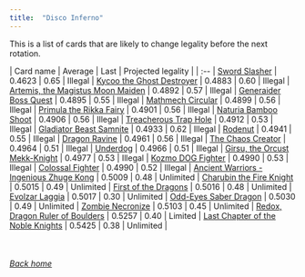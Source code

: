 ```yaml
---
title:  "Disco Inferno"
---
```


This is a list of cards that are likely to change legality before the next rotation.

| Card name | Average | Last | Projected legality |
| :-- |
[Sword Slasher](https://db.ygoprodeck.com/card/?search=Sword%20Slasher) | 0.4623 | 0.65 | Illegal |
[Kycoo the Ghost Destroyer](https://db.ygoprodeck.com/card/?search=Kycoo%20the%20Ghost%20Destroyer) | 0.4883 | 0.60 | Illegal |
[Artemis, the Magistus Moon Maiden](https://db.ygoprodeck.com/card/?search=Artemis,%20the%20Magistus%20Moon%20Maiden) | 0.4892 | 0.57 | Illegal |
[Generaider Boss Quest](https://db.ygoprodeck.com/card/?search=Generaider%20Boss%20Quest) | 0.4895 | 0.55 | Illegal |
[Mathmech Circular](https://db.ygoprodeck.com/card/?search=Mathmech%20Circular) | 0.4899 | 0.56 | Illegal |
[Primula the Rikka Fairy](https://db.ygoprodeck.com/card/?search=Primula%20the%20Rikka%20Fairy) | 0.4901 | 0.56 | Illegal |
[Naturia Bamboo Shoot](https://db.ygoprodeck.com/card/?search=Naturia%20Bamboo%20Shoot) | 0.4906 | 0.56 | Illegal |
[Treacherous Trap Hole](https://db.ygoprodeck.com/card/?search=Treacherous%20Trap%20Hole) | 0.4912 | 0.53 | Illegal |
[Gladiator Beast Samnite](https://db.ygoprodeck.com/card/?search=Gladiator%20Beast%20Samnite) | 0.4933 | 0.62 | Illegal |
[Rodenut](https://db.ygoprodeck.com/card/?search=Rodenut) | 0.4941 | 0.55 | Illegal |
[Dragon Ravine](https://db.ygoprodeck.com/card/?search=Dragon%20Ravine) | 0.4961 | 0.56 | Illegal |
[The Chaos Creator](https://db.ygoprodeck.com/card/?search=The%20Chaos%20Creator) | 0.4964 | 0.51 | Illegal |
[Underdog](https://db.ygoprodeck.com/card/?search=Underdog) | 0.4966 | 0.51 | Illegal |
[Girsu, the Orcust Mekk-Knight](https://db.ygoprodeck.com/card/?search=Girsu,%20the%20Orcust%20Mekk-Knight) | 0.4977 | 0.53 | Illegal |
[Kozmo DOG Fighter](https://db.ygoprodeck.com/card/?search=Kozmo%20DOG%20Fighter) | 0.4990 | 0.53 | Illegal |
[Colossal Fighter](https://db.ygoprodeck.com/card/?search=Colossal%20Fighter) | 0.4990 | 0.52 | Illegal |
[Ancient Warriors - Ingenious Zhuge Kong](https://db.ygoprodeck.com/card/?search=Ancient%20Warriors%20-%20Ingenious%20Zhuge%20Kong) | 0.5009 | 0.48 | Unlimited |
[Charubin the Fire Knight](https://db.ygoprodeck.com/card/?search=Charubin%20the%20Fire%20Knight) | 0.5015 | 0.49 | Unlimited |
[First of the Dragons](https://db.ygoprodeck.com/card/?search=First%20of%20the%20Dragons) | 0.5016 | 0.48 | Unlimited |
[Evolzar Laggia](https://db.ygoprodeck.com/card/?search=Evolzar%20Laggia) | 0.5017 | 0.30 | Unlimited |
[Odd-Eyes Saber Dragon](https://db.ygoprodeck.com/card/?search=Odd-Eyes%20Saber%20Dragon) | 0.5030 | 0.49 | Unlimited |
[Zombie Necronize](https://db.ygoprodeck.com/card/?search=Zombie%20Necronize) | 0.5103 | 0.45 | Unlimited |
[Redox, Dragon Ruler of Boulders](https://db.ygoprodeck.com/card/?search=Redox,%20Dragon%20Ruler%20of%20Boulders) | 0.5257 | 0.40 | Limited |
[Last Chapter of the Noble Knights](https://db.ygoprodeck.com/card/?search=Last%20Chapter%20of%20the%20Noble%20Knights) | 0.5425 | 0.38 | Unlimited |

<br>

###### [Back home](index)